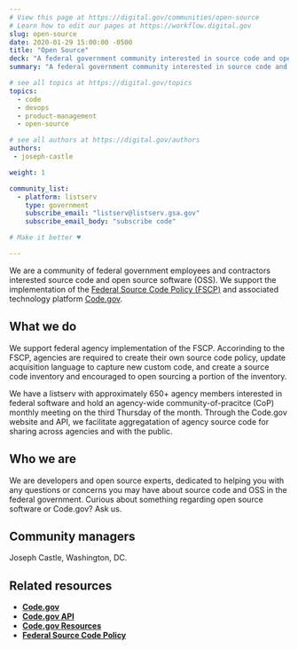 ```yaml
---
# View this page at https://digital.gov/communities/open-source
# Learn how to edit our pages at https://workflow.digital.gov
slug: open-source
date: 2020-01-29 15:00:00 -0500
title: "Open Source"
deck: "A federal government community interested in source code and open source software (OSS)."
summary: "A federal government community interested in source code and open source software (OSS)."

# see all topics at https://digital.gov/topics
topics:
  - code
  - devops
  - product-management
  - open-source

# see all authors at https://digital.gov/authors
authors: 
 - joseph-castle

weight: 1

community_list:
  - platform: listserv
    type: government
    subscribe_email: "listserv@listserv.gsa.gov"
    subscribe_email_body: "subscribe code"

# Make it better ♥

---
```


We are a community of federal government employees and contractors interested source code and open source software (OSS). We support the implementation of the [Federal Source Code Policy (FSCP)](https://sourcecode.cio.gov/) and associated technology platform [Code.gov](https://code.gov/).

## What we do

We support federal agency implementation of the FSCP. Accorinding to the FSCP, agencies are required to create their own source code policy, update acquisition language to capture new custom code, and create a source code inventory and encouraged to open sourcing a portion of the inventory.

We have a listserv with approximately 650+ agency members interested in federal software and hold an agency-wide community-of-pracitce (CoP) monthly meeting on the third Thursday of the month. Through the Code.gov website and API, we facilitate aggregatation of agency source code for sharing across agencies and with the public.

## Who we are

We are developers and open source experts, dedicated to helping you with any questions or concerns you may have about source code and OSS in the federal government. Curious about something regarding open source software or Code.gov? Ask us.

## Community managers
Joseph Castle, Washington, DC.

## Related resources 
- [**Code.gov**](http://code.gov)
- [**Code.gov API**](https://open.gsa.gov/api/codedotgov/)
- [**Code.gov Resources**](https://github.com/GSA/code-gov)
- [**Federal Source Code Policy**](https://sourcecode.cio.gov/)
